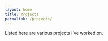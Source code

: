 ```yaml
---
layout: home
title: Projects
permalink: /projects/
---
```


Listed here are various projects I've worked on.
